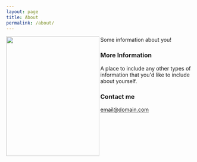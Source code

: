 ```yaml
---
layout: page
title: About
permalink: /about/
---
```

<img align="left" src="https://cupidok.github.io/images/kc_photo.jpg" width="250" height="320" /> 

Some information about you!

### More Information

A place to include any other types of information that you'd like to include about yourself.

### Contact me

[email@domain.com](mailto:email@domain.com)
